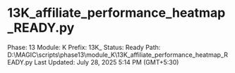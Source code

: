 # 13K_affiliate_performance_heatmap_READY.py

Phase: 13
Module: K
Prefix: 13K_
Status: Ready
Path: D:\MAGIC\scripts\phase13\module_K\13K_affiliate_performance_heatmap_READY.py
Last Updated: July 28, 2025 5:14 PM (GMT+5:30)
